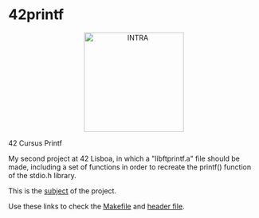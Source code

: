 # 42printf
</p>
<div align="center">
<picture>
<source media="(prefers-color-scheme: dark)" srcset="https://user-images.githubusercontent.com/114630189/199824676-5b6523b2-fe41-4990-a415-bf6b88c9c2d0.svg" height="200px">
<source media="(prefers-color-scheme: light)" srcset="https://user-images.githubusercontent.com/114630189/199824808-106f57b2-e29f-4612-98d5-7b9ad719c1b5.svg" height="200px">
<img alt="INTRA" src="https://user-images.githubusercontent.com/114630189/199824676-5b6523b2-fe41-4990-a415-bf6b88c9c2d0.svg" height="200px">
</picture>
</div>
</p>
42 Cursus Printf</p>
</p>
My second project at 42 Lisboa, in which a "libftprintf.a" file should be made, including a set of functions in order to recreate the printf() function of the stdio.h library.
</p>

This is the [subject](ttps://github.com/zecalejo/42printf/blob/master/en.subject.pdf) of the project.
</p>

Use these links to check the [Makefile](https://github.com/zecalejo/42printf/blob/master/Makefile) and [header file](https://github.com/zecalejo/42printf/blob/master/libftprintf.h).